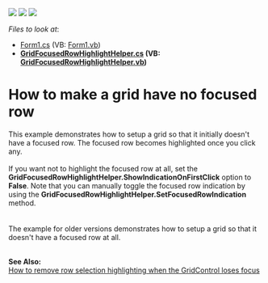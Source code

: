 <!-- default badges list -->
![](https://img.shields.io/endpoint?url=https://codecentral.devexpress.com/api/v1/VersionRange/128630251/13.1.4%2B)
[![](https://img.shields.io/badge/Open_in_DevExpress_Support_Center-FF7200?style=flat-square&logo=DevExpress&logoColor=white)](https://supportcenter.devexpress.com/ticket/details/E664)
[![](https://img.shields.io/badge/📖_How_to_use_DevExpress_Examples-e9f6fc?style=flat-square)](https://docs.devexpress.com/GeneralInformation/403183)
<!-- default badges end -->
<!-- default file list -->
*Files to look at*:

* [Form1.cs](./CS/Form1.cs) (VB: [Form1.vb](./VB/Form1.vb))
* **[GridFocusedRowHighlightHelper.cs](./CS/GridFocusedRowHighlightHelper.cs) (VB: [GridFocusedRowHighlightHelper.vb](./VB/GridFocusedRowHighlightHelper.vb))**
<!-- default file list end -->
# How to make a grid have no focused row


<p>This example demonstrates how to setup a grid so that it initially doesn't have a focused row. The focused row becomes highlighted once you click any.<br><br>If you want not to highlight the focused row at all, set the <strong>GridFocusedRowHighlightHelper.ShowIndicationOnFirstClick</strong> option to <strong>False</strong>. Note that you can manually toggle the focused row indication by using the <strong>GridFocusedRowHighlightHelper.SetFocusedRowIndication</strong> method.<br><br><br>The example for older versions demonstrates how to setup a grid so that it doesn't have a focused row at all.<br><br></p>
<p><strong>See Also:</strong><br> <a href="https://www.devexpress.com/Support/Center/p/E2090">How to remove row selection highlighting when the GridControl loses focus</a></p>

<br/>


